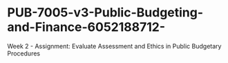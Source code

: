 # PUB-7005-v3-Public-Budgeting-and-Finance-6052188712-
Week 2 - Assignment: Evaluate Assessment and Ethics in Public Budgetary Procedures
